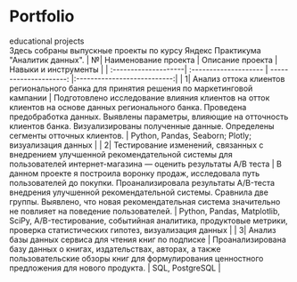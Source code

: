 # Portfolio
educational projects  
Здесь собраны выпускные проекты по курсу Яндекс Практикума "Аналитик данных".
| №| Наименование проекта | Описание проекта | Навыки и инструменты |
| :--------------------| :-------------------- | ---------------------: |:---------------------------:|
| 1| Анализ оттока клиентов регионального банка для принятия решения по маркетинговой кампании | Подготовлено исследование влияния клиентов на отток клиентов на основе данных регионального банка. Проведена предобработка данных. Выявлены параметры, влияющие на отточность клиентов банка. Визуализированы полученные данные. Определены сегменты отточных клиентов. | Python, Pandas, Seaborn; Plotly; визуализация данных |
| 2| Тестирование изменений, связанных с внедрением улучшенной рекомендательной системы для пользователей интернет-магазина — оценить результаты A/B теста | В данном проекте я построила воронку продаж, исследовала путь пользователей до покупки. Проанализировала результаты A/B-теста внедрения улучшенной рекомендательной системы. Сравнила две группы. Выявлено, что новая рекомендательная система значительно не повлияет на поведение пользователей. | Python, Pandas, Matplotlib, SciPy, A/B-тестирование, событийная аналитика, продуктовые метрики, проверка статистических гипотез, визуализация данных |
| 3| Анализ базы данных сервиса для чтения книг по подписке | Проанализирована базу данных о книгах, издательствах, авторах, а также пользовательские обзоры книг для формулирования ценностного предложения для нового продукта. | SQL, PostgreSQL |
